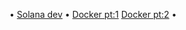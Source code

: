 • [Solana dev]( https://youtube.com/playlist?list=PLVKLWop9wWA82pZoyylZD2VF2c7MR8_5I&si=mwld3peAIffTHPb7 )
• [Docker pt:1](https://youtu.be/fSmLiOMp2qI?si=3rOFazcTOdcC-NIg) [Docker pt:2](https://youtu.be/KuCwrySinqI?si=wik34HgKE5ITszhY)
• 
